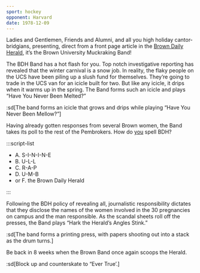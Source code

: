 ```yaml
---
sport: hockey
opponent: Harvard
date: 1978-12-09
---
```


Ladies and Gentlemen, Friends and Alumni, and all you high holiday cantor-bridgians, presenting, direct from a front page article in the <u>Brown Daily Herald</u>, it’s the Brown University Muckraking Band!

The BDH Band has a hot flash for you. Top notch investigative reporting has revealed that the winter carnival is a snow job. In reality, the flaky people on the UCS have been piling up a slush fund for themselves. They’re going to trade in the UCS van for an icicle built for two. But like any icicle, it drips when it warms up in the spring. The Band forms such an icicle and plays “Have You Never Been Melted?”

:sd[The band forms an icicle that grows and drips while playing “Have You Never Been Mellow?”]

Having already gotten responses from several Brown women, the Band takes its poll to the rest of the Pembrokers. How do <u>you</u> spell BDH?

:::script-list

- A. S-I-N-I-N-E
- B. U-L-L
- C. R-A-P
- D. U-M-B
- or F. the Brown Daily Herald

:::

Following the BDH policy of revealing all, journalistic responsibility dictates that they disclose the names of the women involved in the 30 pregnancies on campus and the man responsible. As the scandal sheets roll off the presses, the Band plays “Hark the Herald’s Angles Stink.”

:sd[The band forms a printing press, with papers shooting out into a stack as the drum turns.]

Be back in 8 weeks when the Brown Band once again scoops the Herald.

:sd[Block up and counterskate to “Ever True’.]
